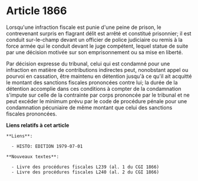 # Article 1866

Lorsqu'une infraction fiscale est punie d'une peine de prison, le contrevenant surpris en flagrant délit est arrêté et
constitué prisonnier; il est conduit sur-le-champ devant un officier de police judiciaire ou remis à la force armée qui le
conduit devant le juge compétent, lequel statue de suite par une décision motivée sur son emprisonnement ou sa mise en
liberté.

Par décision expresse du tribunal, celui qui est condamné pour une infraction en matière de contributions indirectes peut,
nonobstant appel ou pourvoi en cassation, être maintenu en détention jusqu'à ce qu'il ait acquitté le montant des sanctions
fiscales prononcées contre lui; la durée de la détention accomplie dans ces conditions à compter de la condamnation s'impute
sur celle de la contrainte par corps prononcée par le tribunal et ne peut excéder le minimum prévu par le code de procédure
pénale pour une condamnation pécuniaire de même montant que celui des sanctions fiscales prononcées.

**Liens relatifs à cet article**

	**Liens**:

	  - HISTO: EDITION 1979-07-01

	**Nouveaux textes**:

	  - Livre des procédures fiscales L239 (al. 1 du CGI 1866)
	  - Livre des procédures fiscales L240 (al. 2 du CGI 1866)
